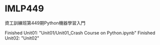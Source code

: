 # IMLP449
資工訓練班第449期Python機器學習入門

Finished Unit01: 
"Unit01/Unit01_Crash Course on Python.ipynb"
Finished Unit02:
"Unit02"
